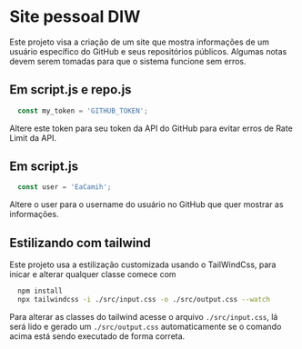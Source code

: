 # Site pessoal DIW

Este projeto visa a criação de um site que mostra informações de um usuário específico do GitHub e seus repositórios públicos.
Algumas notas devem serem tomadas para que o sistema funcione sem erros.

## Em script.js e repo.js
```javascript
  const my_token = 'GITHUB_TOKEN';
```

Altere este token para seu token da API do GitHub para evitar erros de Rate Limit da API.



## Em script.js
```javascript
  const user = 'EaCamih';
```

Altere o user para o username do usuário no GitHub que quer mostrar as informações.

## Estilizando com tailwind

Este projeto usa a estilização customizada usando o TailWindCss, para inicar e alterar qualquer classe comece com
```bash
  npm install
  npx tailwindcss -i ./src/input.css -o ./src/output.css --watch
```

Para alterar as classes do tailwind acesse o arquivo `./src/input.css`, lá será lido e gerado um `./src/output.css` automaticamente se o comando acima está sendo executado de forma correta.
